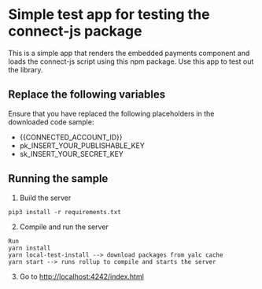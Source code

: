 # Simple test app for testing the connect-js package
This is a simple app that renders the embedded payments component and loads the connect-js script using this npm package. Use this app to test out the library.

## Replace the following variables

Ensure that you have replaced the following placeholders in the downloaded code sample:

- {{CONNECTED_ACCOUNT_ID}}
- pk_INSERT_YOUR_PUBLISHABLE_KEY
- sk_INSERT_YOUR_SECRET_KEY

## Running the sample

1. Build the server

```
pip3 install -r requirements.txt
```

2. Compile and run the server

```
Run 
yarn install
yarn local-test-install --> download packages from yalc cache
yarn start --> runs rollup to compile and starts the server
```

3. Go to [http://localhost:4242/index.html](http://localhost:4242/index.html)
